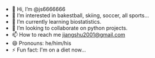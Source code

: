 - 👋 Hi, I’m @js6666666
- 👀 I’m interested in bakestball, skiing, soccer, all sports...
- 🌱 I’m currently learning biostatistics.
- 💞️ I’m looking to collaborate on python projects.
- 📫 How to reach me jiangshu2001@gmail.com
- 😄 Pronouns: he/him/his
- ⚡ Fun fact: I'm on a diet now...

<!---
js6666666/js6666666 is a ✨ special ✨ repository because its `README.md` (this file) appears on your GitHub profile.
You can click the Preview link to take a look at your changes.
--->
